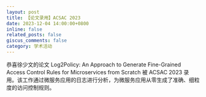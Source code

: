 ```yaml
---
layout: post
title: 【论文录用】ACSAC 2023
date: 2023-12-04 14:00:00+0800
inline: false
related_posts: false
giscus_comments: false
category: 学术活动
---
```


恭喜徐少文的论文 Log2Policy: An Approach to Generate Fine-Grained Access Control Rules for Microservices from Scratch 被 ACSAC 2023 录用。该工作通过微服务应用的日志进行分析，为微服务应用从零生成了准确、细粒度的访问控制规则。
